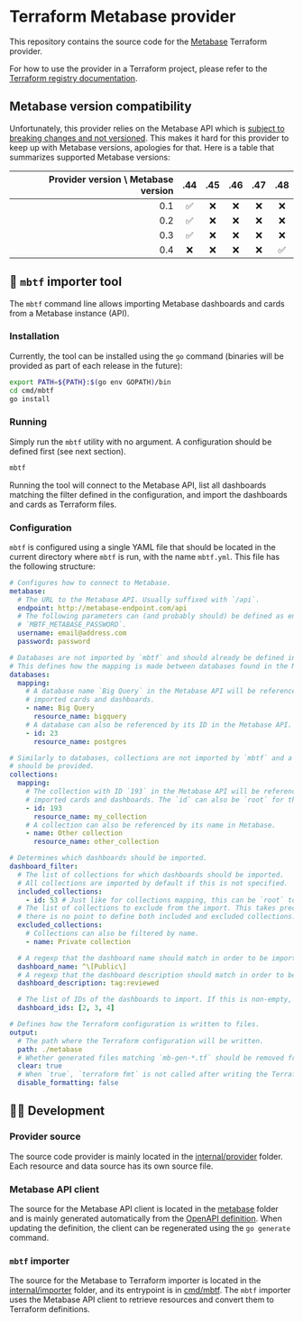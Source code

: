 # Terraform Metabase provider

This repository contains the source code for the [Metabase](https://www.metabase.com/) Terraform provider.

For how to use the provider in a Terraform project, please refer to the [Terraform registry documentation](https://registry.terraform.io/providers/flovouin/metabase/latest/docs).

## Metabase version compatibility

Unfortunately, this provider relies on the Metabase API which is [subject to breaking changes and not versioned](https://www.metabase.com/docs/latest/api-documentation#about-the-metabase-api). This makes it hard for this provider to keep up with Metabase versions, apologies for that. Here is a table that summarizes supported Metabase versions:

| Provider version \ Metabase version | .44 | .45 | .46 | .47 | .48 |
| ----------------------------------: | :-: | :-: | :-: | :-: | :-: |
|                                 0.1 | ✅  | ❌  | ❌  | ❌  | ❌  |
|                                 0.2 | ✅  | ❌  | ❌  | ❌  | ❌  |
|                                 0.3 | ✅  | ❌  | ❌  | ❌  | ❌  |
|                                 0.4 | ❌  | ❌  | ❌  | ❌  | ✅  |

## 🔨 `mbtf` importer tool

The `mbtf` command line allows importing Metabase dashboards and cards from a Metabase instance (API).

### Installation

Currently, the tool can be installed using the `go` command (binaries will be provided as part of each release in the future):

```bash
export PATH=${PATH}:$(go env GOPATH)/bin
cd cmd/mbtf
go install
```

### Running

Simply run the `mbtf` utility with no argument. A configuration should be defined first (see next section).

```bash
mbtf
```

Running the tool will connect to the Metabase API, list all dashboards matching the filter defined in the configuration, and import the dashboards and cards as Terraform files.

### Configuration

`mbtf` is configured using a single YAML file that should be located in the current directory where `mbtf` is run, with the name `mbtf.yml`. This file has the following structure:

```yaml
# Configures how to connect to Metabase.
metabase:
  # The URL to the Metabase API. Usually suffixed with `/api`.
  endpoint: http://metabase-endpoint.com/api
  # The following parameters can (and probably should) be defined as environment variables `MBTF_METABASE_USERNAME` and
  # `MBTF_METABASE_PASSWORD`.
  username: email@address.com
  password: password

# Databases are not imported by `mbtf` and should already be defined in the Terraform configuration.
# This defines how the mapping is made between databases found in the Metabase API and Terraform.
databases:
  mapping:
    # A database name `Big Query` in the Metabase API will be referenced as `metabase_database.bigquery` in the
    # imported cards and dashboards.
    - name: Big Query
      resource_name: bigquery
    # A database can also be referenced by its ID in the Metabase API.
    - id: 23
      resource_name: postgres

# Similarly to databases, collections are not imported by `mbtf` and a mapping between the Metabase API and Terraform
# should be provided.
collections:
  mapping:
    # The collection with ID `193` in the Metabase API will be referenced as `metabase_collection.my_collection` in the
    # imported cards and dashboards. The `id` can also be `root` for the default collection.
    - id: 193
      resource_name: my_collection
    # A collection can also be referenced by its name in Metabase.
    - name: Other collection
      resource_name: other_collection

# Determines which dashboards should be imported.
dashboard_filter:
  # The list of collections for which dashboards should be imported.
  # All collections are imported by default if this is not specified.
  included_collections:
    - id: 53 # Just like for collections mapping, this can be `root` to include the default collection.
  # The list of collections to exclude from the import. This takes precedence over `included_collections`. However,
  # there is no point to define both included and excluded collections.
  excluded_collections:
    # Collections can also be filtered by name.
    - name: Private collection

  # A regexp that the dashboard name should match in order to be imported.
  dashboard_name: ^\[Public\]
  # A regexp that the dashboard description should match in order to be imported.
  dashboard_description: tag:reviewed

  # The list of IDs of the dashboards to import. If this is non-empty, all other parameters are ignored.
  dashboard_ids: [2, 3, 4]

# Defines how the Terraform configuration is written to files.
output:
  # The path where the Terraform configuration will be written.
  path: ./metabase
  # Whether generated files matching `mb-gen-*.tf` should be removed from the output directory before writing.
  clear: true
  # When `true`, `terraform fmt` is not called after writing the Terraform files.
  disable_formatting: false
```

## 🧑‍💻 Development

### Provider source

The source code provider is mainly located in the [internal/provider](./internal/provider/) folder. Each resource and data source has its own source file.

### Metabase API client

The source for the Metabase API client is located in the [metabase](./metabase/) folder and is mainly generated automatically from the [OpenAPI definition](./metabase-api.yaml). When updating the definition, the client can be regenerated using the `go generate` command.

### `mbtf` importer

The source for the Metabase to Terraform importer is located in the [internal/importer](./internal/importer/) folder, and its entrypoint is in [cmd/mbtf](./cmd/mbtf/). The `mbtf` importer uses the Metabase API client to retrieve resources and convert them to Terraform definitions.
